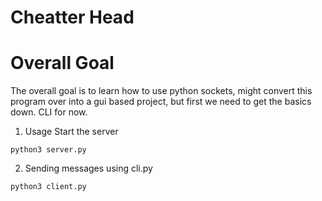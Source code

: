 # Cheatter Head

# Overall Goal 
The overall goal is to learn how to use python sockets, might convert this program over into a gui based project, but first we need to get the basics down. CLI for now.

1. Usage
Start the server 
```
python3 server.py
```
2. Sending messages using cli.py
```
python3 client.py
```

